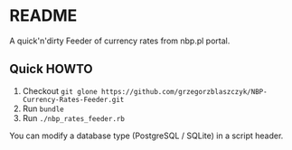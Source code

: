 # README 

A quick'n'dirty Feeder of currency rates from nbp.pl portal.

## Quick HOWTO

1. Checkout ```git glone https://github.com/grzegorzblaszczyk/NBP-Currency-Rates-Feeder.git```
2. Run ```bundle```
3. Run ```./nbp_rates_feeder.rb```

You can modify a database type (PostgreSQL / SQLite) in a script header.


